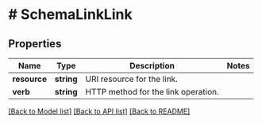 # # SchemaLinkLink

## Properties

Name | Type | Description | Notes
------------ | ------------- | ------------- | -------------
**resource** | **string** | URI resource for the link. |
**verb** | **string** | HTTP method for the link operation. |

[[Back to Model list]](../../README.md#models) [[Back to API list]](../../README.md#endpoints) [[Back to README]](../../README.md)
